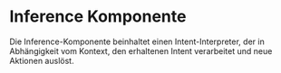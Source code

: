 # Inference Komponente

Die Inference-Komponente beinhaltet einen Intent-Interpreter, der in Abhängigkeit vom Kontext, den erhaltenen Intent verarbeitet und neue Aktionen auslöst.

